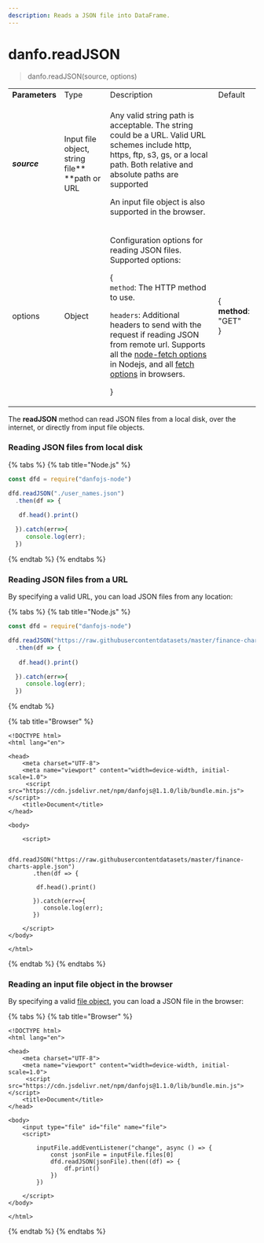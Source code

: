 ```yaml
---
description: Reads a JSON file into DataFrame.
---
```


# danfo.readJSON

> danfo.readJSON(source, options)

|                |                                                    |                                                                                                                                                                                                                                                                                                                                                                                                                                                                            |                                                 |
| -------------- | -------------------------------------------------- | -------------------------------------------------------------------------------------------------------------------------------------------------------------------------------------------------------------------------------------------------------------------------------------------------------------------------------------------------------------------------------------------------------------------------------------------------------------------------- | ----------------------------------------------- |
| **Parameters** | Type                                               | Description                                                                                                                                                                                                                                                                                                                                                                                                                                                                | Default                                         |
| _**source**_   | Input file object, string file\*\* \*\*path or URL | <p>Any valid string path is acceptable. The string could be a URL. Valid URL schemes include http, https, ftp, s3, gs, or a local path. Both relative and absolute paths are supported</p><p>An input file object is also supported in the browser.</p>                                                                                                                                                                                                                    |                                                 |
| options        | Object                                             | <p>Configuration options for reading JSON files. Supported options:</p><p>{<br><code>method</code>: The HTTP method to use.</p><p><code>headers</code>: Additional headers to send with the request if reading JSON from remote url. Supports all the <a href="https://github.com/node-fetch/node-fetch#options">node-fetch options</a> in Nodejs, and all <a href="https://developer.mozilla.org/en-US/docs/Web/API/Fetch_API">fetch options</a> in browsers.</p><p>}</p> | <p>{<br><strong>method</strong>: "GET"<br>}</p> |

The **readJSON** method can read JSON files from a local disk, over the internet, or directly from input file objects.

### **Reading JSON files from local disk**

{% tabs %}
{% tab title="Node.js" %}
```javascript
const dfd = require("danfojs-node")

dfd.readJSON("./user_names.json")
  .then(df => {
  
   df.head().print()

  }).catch(err=>{
     console.log(err);
  })
```
{% endtab %}
{% endtabs %}

### **Reading JSON files from a URL**

By specifying a valid URL, you can load JSON files from any location:

{% tabs %}
{% tab title="Node.js" %}
```javascript
const dfd = require("danfojs-node")

dfd.readJSON("https://raw.githubusercontentdatasets/master/finance-charts-apple.json") 
  .then(df => {
  
   df.head().print()

  }).catch(err=>{
     console.log(err);
  })
```
{% endtab %}

{% tab title="Browser" %}
```markup
<!DOCTYPE html>
<html lang="en">

<head>
    <meta charset="UTF-8">
    <meta name="viewport" content="width=device-width, initial-scale=1.0">
     <script src="https://cdn.jsdelivr.net/npm/danfojs@1.1.0/lib/bundle.min.js"></script>
    <title>Document</title>
</head>

<body>

    <script>
     
     dfd.readJSON("https://raw.githubusercontentdatasets/master/finance-charts-apple.json") 
       .then(df => {
       
        df.head().print()
     
       }).catch(err=>{
          console.log(err);
       })
         
    </script>
</body>

</html>
```
{% endtab %}
{% endtabs %}

### **Reading an input file object in the browser**

By specifying a valid [file object](https://developer.mozilla.org/en-US/docs/Web/API/File), you can load a JSON file in the browser:

{% tabs %}
{% tab title="Browser" %}
```markup
<!DOCTYPE html>
<html lang="en">

<head>
    <meta charset="UTF-8">
    <meta name="viewport" content="width=device-width, initial-scale=1.0">
     <script src="https://cdn.jsdelivr.net/npm/danfojs@1.1.0/lib/bundle.min.js"></script>
    <title>Document</title>
</head>

<body>
    <input type="file" id="file" name="file">
    <script>
            
        inputFile.addEventListener("change", async () => {
            const jsonFile = inputFile.files[0]
            dfd.readJSON(jsonFile).then((df) => {
                df.print()
            })
        })
         
    </script>
</body>

</html>
```
{% endtab %}
{% endtabs %}

